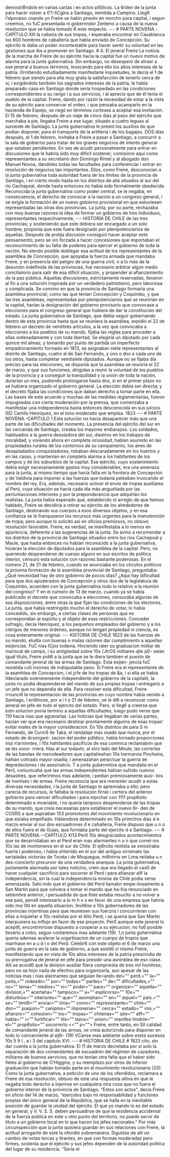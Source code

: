demostrBndole en varias cartas i en actos pill)licos. La 6rden de la junta pars hacer volver a 0’1-IiCgins a Santiago, remitida a Campino. Lleg6 I’alpnraiso cnando yn Freire se habin pnesto en mnrchn para capital, i segun creemos, no fuC presentada nl gobernndor Zenteno a causa de la nueva resolucion que se habia tomado R este respecto. --- # PARTE NOVENA.-CAPÍTULO XIII la cabeza de sus tropas, i esperaba encontrar en Casablanca los 600 hombres de caballería que había enviado de Concepción. Su ejército le daba un poder incontestable para hacer sentir su voluntad en las gestiones que iba a promover en Santiago. # 4. El jeneral Freire La noticia de la marcha de Freire de su ejército hacia la capital fue un nuevo motivo de alarma para la junta gubernativa. Sin embargo, no desesperó de atraer a ese jeneral a buenos términos, invocando para ello los altos intereses de la patria. Ornitiendo estudiadamente manifestarle inquietudes, le decía el 1 de febrero que siendo para ella muy grata la satisfacción de tenerlo cerca de sí, i exigiéndolo también los sagrados intereses de la patria, le había preparado casa en Santiago donde sería hospedado en las condiciones correspondientes a su rango i a sus servicios, i al aprecio que de él tenía el pueblo de la capital. Freire, dando por razón la necesidad de estar a la vista de su ejército para conservar el orden, i que pensaba acamparlo en la hacienda de Espejo, se negó en términos corteses a aceptar esa invitación. El 15 de febrero, después de un viaje de cinco días al paso del ejército que marchaba a pie, llegaba Freire a ese lugar, situado a cuatro leguas al suroeste de Santiago. La junta gubernativa le prestó los auxilios de que podían disponer, para el transporte de la artillería i de los bagajes. DOS días después, el 1 de febrero, invitaba a Freire a pasar a Santiago, a concurrir a la sala de gobierno para tratar de los graves negocios de interés general que estaban pendientes. En vez de acudir personalmente para entrar en discusiones que le habría sido muy difícil sostener, comisionó aquí como representantes a su secretario don Domingo Rímel y al abogado don Manuel Novoa, dándoles todas las facultades para conferenciar i entrar en resolución de negocios tan importantes. Ellos, como Freire, desconocían a la junta gubernativa toda autoridad fuera de los límites de la provincia de Santiago, i en cierto modo hasta en los distritos de allá situados al sur del río Cachapoal, donde hasta entonces no había sido formalmente obedecida. Reconocida la junta gubernativa como poder central, se le negaba, en consecuencia, el derecho de convocar a la nación a un congreso general, i se exigía la formación de un nuevo gobierno provisional en que estuviesen representadas las otras dos provincias. La junta, por su parte, rechazaba con muy buenas razones la idea de formar un gobierno de tres individuos, representantes respectivamente, --- HISTORIA DE CHILE de las tres provincias; y sosteniendo que este debiera ser encargado a un solo hombre; proponía que este fuera designado por plenipotenciarios de aquellas. Después de prolija discusión consiguió hacer aceptar este pensamiento; pero se vio forzada a hacer concesiones que importaban el reconocimiento de su falta de poderes para ejercer el gobierno de toda la nación. No siendo posible doblegar esa actitud de los representantes de la asamblea de Concepción, que apoyaba la fuerza armada que mandaba Freire, y en presencia del peligro de una guerra civil, o a lo más de la desunión indefinida de las provincias, fue necesario arbitrar algún medio conciliatorio para salir de esa difícil situación, y propender al afianzamiento de la paz pública. Aquellas discusiones, estrictamente reservadas, llevaron al fin a una solución inspirada por un verdadero patriotismo, pero laboriosa y complicada. Se convino en que la provincia de Santiago formaría una asamblea provincial, como las que tenían Concepción y Coquimbo, y que las tres asambleas, representadas por plenipotenciarios que se reunirían en la capital, harían la designación del gobierno provisorio que convocase a elecciones para el congreso general que hubiera de dar la constitución del estado. La junta gubernativa de Santiago, que debía seguir gobernando dentro de esta provincia hasta que se reuniera la asamblea, expidió el 22 de febrero un decreto de veintitrés artículos, a la vez que convocaba a elecciones a los pueblos de su mando, fijaba las reglas para proceder a ellas ordenadamente y con toda libertad. Se elegiría un diputado por cada quince mil almas; y tomando por punto de partida un imperfecto empadronamiento formado en 1813, se asignaban siete representantes al distrito de Santiago, cuatro al de San Fernando, y uno o dos a cada uno de los otros, hasta completar veintisiete diputados. Aunque no se fijaba día preciso para las elecciones, se disponía que la asamblea se reuniría el 22 de marzo, y que sus funciones, dirigidas a reunir la voluntad de los pueblos de la provincia y a conseguir la tranquilidad y la unión de toda la nación, durarían un mes, pudiendo prolongarse hasta dos, si en el primer plazo no se hubiera organizado el gobierno general. La elección debía ser directa; y el decreto fijaba las condiciones que daban derecho a tomar parte en ella. Las bases de este acuerdo y muchas de las medidas reglamentarias, fueron impugnadas con cierta moderación por la prensa, que comenzaba a manifestar una independencia hasta entonces desconocida en sus juicios. (IS) Camilo Henríquez, en el tono moderado que emplea. 1823 --- # PARTE NOVENA.-CAPÍTULO 1 Esta solución no hacía desaparecer más que una parte de las dificultades del momento. La presencia del ejército del sur en las cercanías de Santiago, creaba los mayores embarazos. Los soldados, habituados a la guerra desoladora del sur, diestros en los trabajos de moralidad, y viviendo ahora en completa ociosidad, habían asumido en las propiedades rurales de los contornos de su campamento, los aires de desapiadados conquistadores; robaban descaradamente en los huertos y en las casas, y mantenían en completa alarma a los habitantes de los campos y de los suburbios de la capital. Ese ejército, cuyo sostenimiento debía exigir necesariamente gastos muy considerables, era una amenaza para la junta, al mismo tiempo que hacía falta en la frontera de Concepción y de Valdivia para imponer a las fuerzas que todavía peleaban invocando el nombre del rey. Era, además, necesario activar el envío de tropas auxiliares al Perú, cuya situación se hacía cada día más angustiada por las perturbaciones interiores y por la preponderancia que adquirían los realistas. La junta había esperado que, establecido el arreglo de que hemos hablado, Freire se decidiría a retirar su ejército de los alrededores de Santiago, destinando sus cuerpos a esos diversos objetos, y en esa confianza se le franquearon los recursos más urgentes para la manutención de tropa; pero aunque lo solicitó así en oficios premiosos, no obtuvo resolución favorable. Freire, es verdad, se manifestaba a lo menos en apariencia, deferente a las sugerencias de la junta. Se avino a recomendar a los distritos de la provincia de Santiago situados entre los ríos Cachapoal y Maule, que hasta entonces no habían reconocido a la junta gubernativa, hicieran la elección de diputados para la asamblea de la capital. Pero, no queriendo desprenderse de cuerpo alguno en sus escritos de política interior, censuró esta solución con razones bastante poderosas. En el número 21, de 21 de febrero, cuando se anunciaba en los círculos políticos la próxima formación de la asamblea provincial de Santiago, preguntaba: ¿Qué necesidad hay de otro gobierno de pocos días? ¿Aquí hay dificultad para que dos apoderados de Concepción y otros dos de la legislatura de Coquimbo, acuerden con la junta gubernativa todo lo relativo a la reunión del congreso? Y en el número de 13 de marzo, cuando ya se había publicado el decreto que convocaba a elecciones, censuraba algunas de sus disposiciones, entre otras la que fijan las condiciones de los electores. La junta, que había restringido mucho el derecho de votar, lo había concedido, sin embargo, a ciertas clases de personas que no correspondían al espíritu y al objeto de esas restricciones. Conceder sufragio, decía Henríquez, a los pequeños empleados del gobierno y a los clérigos de menores órdenes, aunque no tengan propiedad ni ciencia, es cosa enteramente original. --- KISTORIA DE CHILE 1823 de las fuerzas de su mando, eludia con buenas o malas razones dar cumplimiento a aquellas esijencias. FuC nias ICjos todavia. Hnciendo raler su graduacion militar de mariscal de campo, i su antigiiedad sobre 10s {JtrOS militares qlie p0- seian igual titulo, Freire pidi6 a la junta que se le diera tambien el puesto de comandante jeneral de las armas de Santiago. Esta esijen- jencia fuC resistida coli inzones de indisputable peso. Si Freire era el representante de la asamhlea de Concepcion, i el jcfe de Ins tropas de &#x26;a, i si ella se habia lldeclarado soleninemente independiente del gobierno de la capitalit, la junta no podia desprenderse del niando de sus propias tropas i entregarlo a un jefe que no dependia de ella. Para resolver esta dificultad, Freire rrnunci6 la representacion de las provincias en cuyo nombre habia venido a Santiago, i ent6nces, por a i t o 21 de febrero, se le di6 a reconocer como jeneral en jefe de todo el ejercito del estado. Pero, si lleg6 a creerse que estn solucion ponia termino a aquellas dificultades, luego pudo verse que 110 hacia nias que agravarlas. Las hoticias que llegaban de varias partes, hacian ver que era necesario destinar prontamente algunns de esas tropas’ evitar males de la mayor consideracion. En 10s distritos de para S m Fernando, de Curic6 de Taka, el randalaje mas osado que nunca, por el estado de dcsorgani- zacion del poder pdtdico, habia tornado proporciones niui n’arninntes, i 10s hahitantes pacificos de esa comnrca reclamabnn que se les soco- rriera. hlas al sur todavln, al otro lado del Mnule, las correrlas de las bandas de merodeadores que capitatieahan 10s hermanos Pincheira, hahian cohrado mayor osadia, i amenazahan perpctuar la guerra de depredaciones i de asesinatcis. T a junta gubernntiva que mandalia en el Peril, coniunicaha que las armas independientes hahian sufrido nuevos desastres, que referirtmos mas adelante, i pedian premiosamente ausi- lios de homlxes i de armas. Freire reconocia que era menester acudir a estas diversas necesidades, i la junta de Santiago lo apremiaba a ello; pero carecia de recursos, le faltaba la resolucion firnie i certera del anterior gohierno para vencer dificultades i para mprchar con 1111 prop6sito determinado e invariable, i no quería tampoco desprenderse de las tropas de su mando, que creia necesarias para establecer el nuevo 6r- den de COSRS a que aspiraban 103 promotores del moviniiento revolucionario en que estaba empefiado. Haliendose determinado en 10s primclros dias d e marzo enviar al sur dos escuadrones d e cahalleria, Freire dispuso que u n o de ellos fuera el de Guias, que forniaba parte del ejercito d e Santiago. --- # PARTE NOVENA.--CAPÍTULO XI13 Per0 10s desgraciados acontecimientos que se desarrollaban en el Perd eran mas alarmantes n u n que correl-ins 10s las de montoneros en el sur de Chile. El ej6rcito renlista se xmostraba fuerte i poderoso, i habia ohtenido en el sur del antiguo virreinato las serialadas victorias de Torata i de Moquegua, mi6ntrns en Lima reiiiaba u n des-concierto precursor de una verdadera anarquia. La junta guhernativa, justamente alarmada por tales noticins, crein que era llegado el cas0 de hacer cualquier sacrificio para socorrer el Perd i para afianzar allf la independencia, sin la cual la independencia misma de Chile podia verse amenazada. Sahi.mdo que el gobierno del Perd llamabn empe-iiosainente a San Martin para que volviera a tomar el mando que ha-hia renunciado en setiemhre anterior, i persuadida de que 6ste estaba resuclto a no volver a ese pais, pens6 interesarlo a lo m h o s en favor de una empresa que hahria sido mui litil en aquella situacion. Invit6se a 10s gobernadores de las provincias nrjentinas para que reuniesen sus fuerzns i concurrieran con ellas a inquietar a 10s realistas por el Alto Perd, i se queria que San Martin interpusiera su influjo en favor de ese proyectn. Per0 aunque este jeneral lo acept6, encontrinrlose dispuesto a cooperar a su ejecucion, no fu6 posible llevarlo a cnbo, segun contaremos mas adelante (19). 1,n junta guhernativa queria ademas acelerar la orgartisacion de un cuerpo de tropns que marrhase en a u d i o del Perd. Celebr6 con este objeto el 6 de marzo una junta de guerra en la sala de gobierno, a que asisti6 cl niismo Freire, manifestando que en vista de 10s altos intereses de la patria prescindia de su prerrogativa de jeneral en jefe para presidir una asninblea de esn clase. Alli se acord6 que la division ausiliar fiiera compriesta de tres mil homhres; pero no se hizo nada de efectivo para organizarla, aun apesar de las noticias mas i nias alarmantes que seguian Ile<ando del="" perd.="" la="" junta,="" rodeadn="" por="" todas="" partes="" de="" dificultades,="" no="" tenia="" niedios="" ni="" poder="" para="" organizar="" aquella="" division,="" acertaha="" tampoco="" a="" esplicnrse="" 10s="" disturbios="" interiores="" que="" asomahan="" en="" aqiuel="" pais.="" se="" limit6="" enviar="" lima="" como="" representante="" chile="" don="" joaquin="" canipino="" iinponerse="" cerca="" estado="" inis,="" afianznr="" cohesion="" ins="" tropas="" chilenas="" qtie="" allf="" habia="" i="" furtificar="" itis="" lazos="" union="" manifes-tindole="" el="" prop6sito="" socorrerlo.&#x3C;="" p=""> </ando> Freire, entre tanto, en SII calidad de comandante jeneral de las armas, se creia autorizndo para disponer en todo lo concerniente al ej6r- (19) VCanse mas adelante sobre estos sucesos 10s 5 9 I , a i 3 del capitulo XVI. --- # HISTORIA DE CHILE # 1823 cito, sin dar cuenta a la junta gubernativa. El 11 de marzo decretaba por sí solo la separación de dos comandantes de escuadrón del régimen de cazadores, militares de buenos servicios, que no tenían otra falta que el haber sido fieles al gobierno de O'Higgins, y su reemplazo por otros de inferior graduación que habían tomado parte en el movimiento revolucionario (20). Como la junta gubernativa, a petición de uno de los ofendidos, reclamara a Freire de esa resolución, obtuvo de este una respuesta altiva en que le negaba todo derecho a injerirse en cualquiera otra cosa que no fuera el gobierno interior de la provincia de Santiago. "Estos son actos", decía Freire en oficio del 14 de marzo, "ejercidos bajo mi responsabilidad y funciones propias del único general de la República, que se halla en la inevitable posición de guardar la unidad del ejército. El que yo mando lo es del estado en general, y V. V. S. S. deben persuadirse de que la residencia accidental de la fuerza pública en este u otro punto del territorio, no puede servir de título a un gobierno local en lo que hacen los jefes nacionales." Por más circunspección que la junta quisiera guardar en sus relaciones con Freire, la actitud arrogante de este la ofendió sobremanera. Siguióse de allí un cambio de notas tercas y tirantes, en que con formas moderadas pero firmes, sostenía que el ejército y sus jefes dependen de la autoridad política del lugar de su residencia. "Sería el